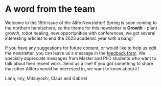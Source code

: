 # A word from the team

Welcome to the 15th issue of the Alife Newsletter! Spring is soon coming to the northern hemisphere, so the theme for this newsletter is **Growth** - plant growth, robot healing, new opportunities with conferences, we got several interesting articles to end the 2023 academic year with a bang!

If you have any suggestions for future content, or would like to help us edit the newsletter, you can leave us a message in the [feedback form](https://forms.gle/jv7FdtdbWVTaTFGd9). We specially appreciate messages from Master and PhD students who want to talk about their recent work. Send us a line! If you got something to share that other Alifers would be interested in, we want to know about it!

Lana, Imy, Mitsuyoshi, Claus and Gabriel
